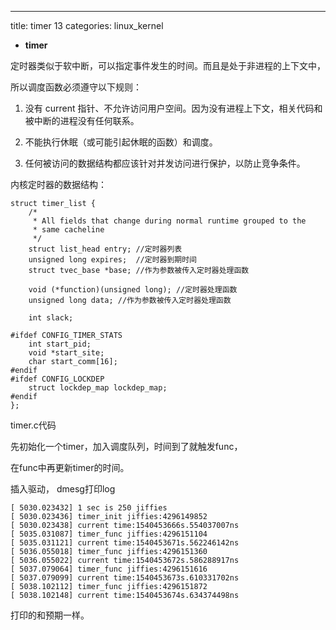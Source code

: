 ---
title: timer 13
categories: linux_kernel

- **timer**

定时器类似于软中断，可以指定事件发生的时间。而且是处于非进程的上下文中，

所以调度函数必须遵守以下规则：

1) 没有 current 指针、不允许访问用户空间。因为没有进程上下文，相关代码和被中断的进程没有任何联系。

2) 不能执行休眠（或可能引起休眠的函数）和调度。

3) 任何被访问的数据结构都应该针对并发访问进行保护，以防止竞争条件。

内核定时器的数据结构：
```
struct timer_list {
    /*  
     * All fields that change during normal runtime grouped to the
     * same cacheline
     */
    struct list_head entry; //定时器列表
    unsigned long expires;  //定时器到期时间
    struct tvec_base *base; //作为参数被传入定时器处理函数

    void (*function)(unsigned long); //定时器处理函数
    unsigned long data; //作为参数被传入定时器处理函数

    int slack;

#ifdef CONFIG_TIMER_STATS
    int start_pid;
    void *start_site;
    char start_comm[16];
#endif
#ifdef CONFIG_LOCKDEP
    struct lockdep_map lockdep_map;
#endif
};

```

timer.c代码

先初始化一个timer，加入调度队列，时间到了就触发func，

在func中再更新timer的时间。


插入驱动， dmesg打印log

```
[ 5030.023432] 1 sec is 250 jiffies
[ 5030.023436] timer_init jiffies:4296149852
[ 5030.023438] current time:1540453666s.554037007ns 
[ 5035.031087] timer_func jiffies:4296151104
[ 5035.031121] current time:1540453671s.562246142ns 
[ 5036.055018] timer_func jiffies:4296151360
[ 5036.055022] current time:1540453672s.586288917ns 
[ 5037.079064] timer_func jiffies:4296151616
[ 5037.079099] current time:1540453673s.610331702ns 
[ 5038.102112] timer_func jiffies:4296151872
[ 5038.102148] current time:1540453674s.634374498ns
```
打印的和预期一样。